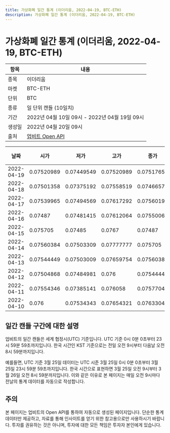 ```yaml
---
title: 가상화폐 일간 통계 (이더리움, 2022-04-19, BTC-ETH)
description: 가상화폐 일간 통계 (이더리움, 2022-04-19, BTC-ETH)
---
```



가상화폐 일간 통계 (이더리움, 2022-04-19, BTC-ETH)
===

|항목|내용|
|--|--|
|종목|이더리움|
|마켓|BTC-ETH|
|단위|BTC|
|종류|일 단위 캔들 (10일치)|
|기간|2022년 04월 10일 09시 - 2022년 04월 19일 09시|
|생성일|2022년 04월 20일 09시|
|출처|[업비트 Open API](https://docs.upbit.com)|


|날짜|시가|저가|고가|종가|비고|
|--|--|--|--|--|--|
|2022-04-19|0.07520989|0.07449549|0.07520989|0.07517655|    |
|2022-04-18|0.07501358|0.07375192|0.07558519|0.07466572|    |
|2022-04-17|0.07539965|0.07494569|0.07617292|0.07560199|    |
|2022-04-16|0.07487|0.07481415|0.07612064|0.07550068|    |
|2022-04-15|0.075705|0.07485|0.0767|0.07487|    |
|2022-04-14|0.07560384|0.07503309|0.07777777|0.075705|    |
|2022-04-13|0.07544449|0.07503009|0.07659754|0.07560383|    |
|2022-04-12|0.07504868|0.07484981|0.076|0.07544449|    |
|2022-04-11|0.07554346|0.07385141|0.076058|0.07577046|    |
|2022-04-10|0.076|0.07534343|0.07654321|0.07633044|    |


일간 캔들 구간에 대한 설명
---


업비트의 일간 캔들은 세계 협정시(UTC) 기준입니다. 
UTC 기준 0시 0분 0초부터 23시 59분 59초까지입니다. 
한국 시간인 KST 기준으로는 전일 오전 9시부터 다음날 오전 8시 59분까지입니다. 


예를들면, UTC 기준 3월 25일 데이터는 UTC 시준 3월 25일 0시 0분 0초부터 3월 25일 23시 59분 59초까지입니다. 
한국 시간으로 표현하면 3월 25일 오전 9시부터 3월 26일 오전 8시 59분까지입니다. 
이와 같은 이유로 본 페이지는 매일 오전 9시마다 전날의 통계 데이터를 자동으로 작성합니다. 


주의
---


본 페이지는 업비트의 Open API를 통하여 자동으로 생성된 페이지입니다. 
단순한 통계 데이터만 제공하고, 자료를 통해 인사이트를 얻기 위한 참고용으로만 사용하시기 바랍니다. 
투자를 권유하는 것은 아니며, 투자에 대한 모든 책임은 투자자 본인에게 있습니다. 
